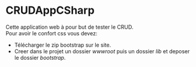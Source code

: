 # CRUDAppCSharp

Cette application web à pour but de tester le CRUD.  
Pour avoir le confort css vous devez:
- Télécharger le zip bootstrap sur le site.
- Creer dans le projet un dossier *wwwroot* puis un dossier *lib* et deposer le dossier *bootstrap*.
